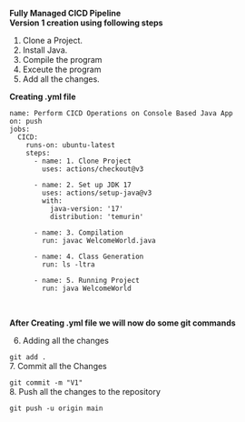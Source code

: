 **Fully Managed CICD Pipeline**<br>
**Version 1 creation using following steps** <br>

1. Clone a Project. <br>
2. Install Java. <br>
3. Compile the program <br>
4. Exceute the program <br>
5. Add all the changes. <br>

**Creating .yml file** <br>
```
name: Perform CICD Operations on Console Based Java App
on: push
jobs:
  CICD:
    runs-on: ubuntu-latest
    steps:
      - name: 1. Clone Project
        uses: actions/checkout@v3     

      - name: 2. Set up JDK 17 
        uses: actions/setup-java@v3
        with:
          java-version: '17'
          distribution: 'temurin'

      - name: 3. Compilation
        run: javac WelcomeWorld.java

      - name: 4. Class Generation
        run: ls -ltra

      - name: 5. Running Project
        run: java WelcomeWorld

```
<br>

**After Creating .yml file we will now do some git commands** <br>

6. Adding all the changes <br>

```git add .```
<br>
7. Commit all the Changes <br>

```git commit -m "V1"```
<br>
8. Push all the changes to the repository<br>

```git push -u origin main ```